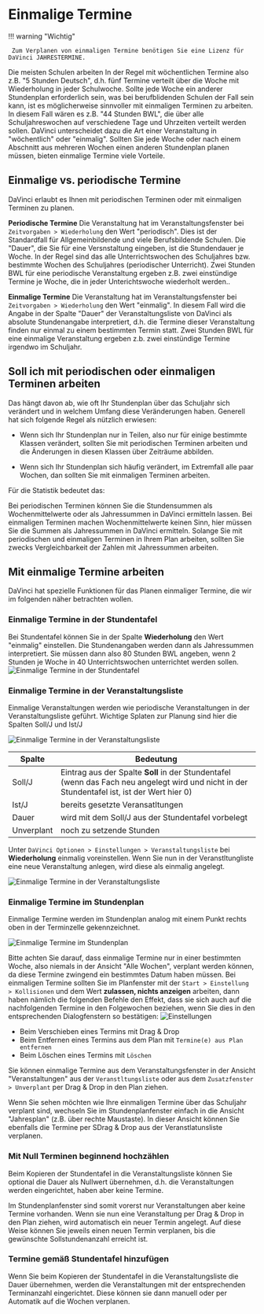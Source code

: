 # Einmalige Termine

!!! warning "Wichtig"

     Zum Verplanen von einmaligen Termine benötigen Sie eine Lizenz für DaVinci JAHRESTERMINE.

Die meisten Schulen arbeiten In der Regel mit wöchentlichen Termine also z.B. "5 Stunden Deutsch", d.h. fünf Termine verteilt über die Woche mit Wiederholung in jeder Schulwoche. Sollte jede Woche ein anderer Stundenplan erforderlich sein, was bei berufblidenden Schulen der Fall sein kann, ist es möglicherweise sinnvoller mit einmaligen Terminen zu arbeiten. In diesem Fall wären es z.B. "44 Stunden BWL", die über alle Schuljahreswochen auf verschiedene Tage und Uhrzeiten verteilt werden sollen. DaVinci unterscheidet dazu die Art einer Veranstaltung in "wöchentlich" oder "einmalig". Sollten Sie jede Woche oder nach einem Abschnitt aus mehreren Wochen einen anderen Stundenplan planen müssen, bieten einmalige Termine viele Vorteile.

## Einmalige vs. periodische Termine

DaVinci erlaubt es Ihnen mit periodischen Terminen oder mit einmaligen Terminen zu planen.

**Periodische Termine** Die Veranstaltung hat im Veranstaltungsfenster bei ``Zeitvorgaben > Wiederholung`` den Wert "periodisch". Dies ist der Standardfall für Allgemeinbildende und viele Berufsbildende Schulen. Die "Dauer", die Sie für eine Versnstaltung eingeben, ist die Stundendauer je Woche. In der Regel sind das alle Unterrichtswochen des Schuljahres bzw. bestimmte Wochen des Schuljahres (periodischer Unterricht). Zwei Stunden BWL für eine periodische Veranstaltung ergeben z.B. zwei einstündige Termine je Woche, die in jeder Unterichtswoche wiederholt werden..

**Einmalige Termine** Die Veranstaltung hat im Veranstaltungsfenster bei ``Zeitvorgaben > Wiederholung`` den Wert "einmalig". In diesem Fall wird die Angabe in der Spalte "Dauer" der Veranstaltungsliste von DaVinci als absolute Stundenangabe interpretiert, d.h. die Termine dieser Veranstaltung finden nur einmal zu einem bestimmten Termin statt. Zwei Stunden BWL für eine einmalige Veranstaltung ergeben z.b. zwei einstündige Termine irgendwo im Schuljahr.

## Soll ich mit periodischen oder einmaligen Terminen arbeiten

Das hängt davon ab, wie oft Ihr Stundenplan über das Schuljahr sich verändert und in welchem Umfang diese Veränderungen haben. Generell hat sich folgende Regel als nützlich erwiesen:

* Wenn sich Ihr Stundenplan nur in Teilen, also nur für einige bestimmte Klassen verändert, sollten Sie mit periodischen Terminen arbeiten und die Änderungen in diesen Klassen über Zeiträume abbilden.

* Wenn sich Ihr Stundenplan sich häufig verändert, im Extremfall alle paar Wochen, dan sollten Sie mit einmaligen Terminen arbeiten.

Für die Statistik bedeutet das:

Bei periodischen Terminen können Sie die Stundensummen als Wochenmittelwerte oder als Jahressummen in DaVinci ermitteln lassen. Bei einmaligen Terminen machen Wochenmittelwerte keinen Sinn, hier müssen Sie die Summen als Jahressummen in DaVinci ermitteln. Solange Sie mit periodischen und einmaligen Terminen in Ihrem Plan arbeiten, sollten Sie zwecks Vergleichbarkeit der Zahlen mit Jahressummen arbeiten.

## Mit einmalige Termine arbeiten

DaVinci hat spezielle Funktionen für das Planen einmaliger Termine, die wir im folgenden näher betrachten wollen.

### Einmalige Termine in der Stundentafel

Bei Stundentafel können Sie in der Spalte **Wiederholung** den Wert "einmalig" einstellen. Die Stundenangaben werden dann als Jahressummen interpretiert. Sie müssen dann also 80 Stunden BWL angeben, wenn 2 Stunden je Woche in 40 Unterrichtswochen unterrichtet werden sollen.
![Einmalige Termine in der Stundentafel](/assets/images/stundenplan/sp01.png)

### Einmalige Termine in der Veranstaltungsliste

Einmalige Veranstaltungen werden wie periodische Veranstaltungen in der Veranstaltungsliste geführt. Wichtige Splaten zur Planung sind hier die Spalten Soll/J und Ist/J

![Einmalige Termine in der Veranstaltungsliste](/assets/images/stundenplan/sp02.png)

Spalte | Bedeutung
-|-
Soll/J|Eintrag aus der Spalte **Soll** in der Stundentafel (wenn das Fach neu angelegt wird und nicht in der Stundentafel ist, ist der Wert hier 0)
Ist/J|bereits gesetzte Veransatltungen
Dauer| wird mit dem Soll/J aus der Stundentafel vorbelegt
Unverplant| noch zu setzende Stunden

Unter ``DaVinci Optionen > Einstellungen > Veranstaltungsliste`` bei **Wiederholung** einmalig voreinstellen. Wenn Sie nun in der Veranstltungliste eine neue Veranstaltung anlegen, wird diese als einmalig angelegt.

![Einmalige Termine in der Veranstaltungsliste](/assets/images/stundenplan/sp03.png)

### Einmalige Termine im Stundenplan

Einmalige Termine werden im Stundenplan analog mit einem Punkt rechts oben in der Terminzelle gekennzeichnet.

![Einmalige Termine im Stundenplan](/assets/images/stundenplan/sp04.png)

Bitte achten Sie darauf, dass einmalige Termine nur in einer bestimmten Woche, also niemals in der Ansicht "Alle Wochen", verplant werden können, da diese Termine zwingend ein bestimmtes Datum haben müssen. Bei einmaligen Termine sollten Sie im Planfenster mit der ``Start > Einstellung > Kollisionen`` und dem Wert **zulassen, nichts anzeigen** arbeiten, dann haben nämlich die folgenden Befehle den Effekt, dass sie sich auch auf die nachfolgenden Termine in den Folgewochen beziehen, wenn Sie dies in den entsprechenden Dialogfenstern so bestätigen:
![Einstellungen](/assets/images/stundenplan/sp05.png)

* Beim Verschieben eines Termins mit Drag & Drop
* Beim Entfernen eines Termins aus dem Plan mit ``Termine(e) aus Plan entfernen``
* Beim Löschen eines Termins mit ``Löschen``

Sie können einmalige Termine aus dem Veranstaltungsfenster in der Ansicht "Veranstaltungen" aus der `Veranstltungsliste` oder aus dem `Zusatzfenster > Unverplant` per Drag & Drop in den Plan ziehen.

Wenn Sie sehen möchten wie Ihre einmaligen Termine über das Schuljahr verplant sind, wechseln Sie im Stundenplanfenster einfach in die Ansicht "Jahresplan" (z.B. über rechte Maustaste). In dieser Ansicht können Sie ebenfalls die Termine per SDrag & Drop aus der Veranstlatunsliste verplanen.

### Mit Null Terminen beginnend hochzählen

Beim Kopieren der Stundentafel in die Veranstaltungsliste können Sie optional die Dauer als Nullwert übernehmen, d.h. die Veranstaltungen werden eingerichtet, haben aber keine Termine.

Im Stundenplanfenster sind somit vorerst nur Veranstaltungen aber keine Termine vorhanden. Wenn sie nun eine Veranstaltung per Drag & Drop in den Plan ziehen, wird automatisch ein neuer Termin angelegt. Auf diese Weise können Sie jeweils einen neuen Termin verplanen, bis die gewünschte Sollstundenanzahl erreicht ist.

### Termine gemäß Stundentafel hinzufügen

Wenn Sie beim Kopieren der Stundentafel in die Veranstaltungsliste  die Dauer übernehmen, werden die Veranstaltungen mit der entsprechenden Terminanzahl eingerichtet. Diese können sie dann manuell oder per Automatik auf die Wochen verplanen.
